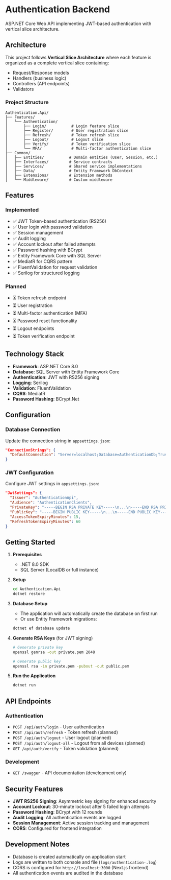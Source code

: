 # Authentication Backend

ASP.NET Core Web API implementing JWT-based authentication with vertical slice architecture.

## Architecture

This project follows **Vertical Slice Architecture** where each feature is organized as a complete vertical slice containing:
- Request/Response models
- Handlers (business logic)
- Controllers (API endpoints)
- Validators

### Project Structure

```
Authentication.Api/
├── Features/
│   └── Authentication/
│       ├── Login/           # Login feature slice
│       ├── Register/        # User registration slice
│       ├── Refresh/         # Token refresh slice
│       ├── Logout/          # Logout slice
│       ├── Verify/          # Token verification slice
│       └── MFA/             # Multi-factor authentication slice
├── Common/
│   ├── Entities/           # Domain entities (User, Session, etc.)
│   ├── Interfaces/         # Service contracts
│   ├── Services/           # Shared service implementations
│   ├── Data/               # Entity Framework DbContext
│   ├── Extensions/         # Extension methods
│   └── Middleware/         # Custom middleware
```

## Features

### Implemented
- ✅ JWT Token-based authentication (RS256)
- ✅ User login with password validation
- ✅ Session management
- ✅ Audit logging
- ✅ Account lockout after failed attempts
- ✅ Password hashing with BCrypt
- ✅ Entity Framework Core with SQL Server
- ✅ MediatR for CQRS pattern
- ✅ FluentValidation for request validation
- ✅ Serilog for structured logging

### Planned
- ⏳ Token refresh endpoint
- ⏳ User registration
- ⏳ Multi-factor authentication (MFA)
- ⏳ Password reset functionality
- ⏳ Logout endpoints
- ⏳ Token verification endpoint

## Technology Stack

- **Framework**: ASP.NET Core 8.0
- **Database**: SQL Server with Entity Framework Core
- **Authentication**: JWT with RS256 signing
- **Logging**: Serilog
- **Validation**: FluentValidation
- **CQRS**: MediatR
- **Password Hashing**: BCrypt.Net

## Configuration

### Database Connection
Update the connection string in `appsettings.json`:
```json
"ConnectionStrings": {
  "DefaultConnection": "Server=localhost;Database=AuthenticationDb;Trusted_Connection=true;TrustServerCertificate=true;"
}
```

### JWT Configuration
Configure JWT settings in `appsettings.json`:
```json
"JwtSettings": {
  "Issuer": "AuthenticationApi",
  "Audience": "AuthenticationClients",
  "PrivateKey": "-----BEGIN RSA PRIVATE KEY-----\n...\n-----END RSA PRIVATE KEY-----",
  "PublicKey": "-----BEGIN PUBLIC KEY-----\n...\n-----END PUBLIC KEY-----",
  "AccessTokenExpiryMinutes": 15,
  "RefreshTokenExpiryMinutes": 60
}
```

## Getting Started

1. **Prerequisites**
   - .NET 8.0 SDK
   - SQL Server (LocalDB or full instance)

2. **Setup**
   ```bash
   cd Authentication.Api
   dotnet restore
   ```

3. **Database Setup**
   - The application will automatically create the database on first run
   - Or use Entity Framework migrations:
   ```bash
   dotnet ef database update
   ```

4. **Generate RSA Keys** (for JWT signing)
   ```bash
   # Generate private key
   openssl genrsa -out private.pem 2048
   
   # Generate public key
   openssl rsa -in private.pem -pubout -out public.pem
   ```

5. **Run the Application**
   ```bash
   dotnet run
   ```

## API Endpoints

### Authentication
- `POST /api/auth/login` - User authentication
- `POST /api/auth/refresh` - Token refresh (planned)
- `POST /api/auth/logout` - User logout (planned)
- `POST /api/auth/logout-all` - Logout from all devices (planned)
- `GET /api/auth/verify` - Token validation (planned)

### Development
- `GET /swagger` - API documentation (development only)

## Security Features

- **JWT RS256 Signing**: Asymmetric key signing for enhanced security
- **Account Lockout**: 30-minute lockout after 5 failed login attempts
- **Password Hashing**: BCrypt with 12 rounds
- **Audit Logging**: All authentication events are logged
- **Session Management**: Active session tracking and management
- **CORS**: Configured for frontend integration

## Development Notes

- Database is created automatically on application start
- Logs are written to both console and file (`logs/authentication-.log`)
- CORS is configured for `http://localhost:3000` (Next.js frontend)
- All authentication events are audited in the database